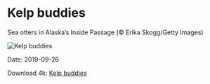 # Kelp buddies

Sea otters in Alaska’s Inside Passage (© Erika Skogg/Getty Images)

![Kelp buddies](https://bing.com/th?id=OHR.KelpKeepers_EN-US5470053461_UHD.jpg&rf=LaDigue_UHD.jpg&pid=hp&w=1024&h=576)

Date: 2019-09-26

Download 4k: [Kelp buddies](https://bing.com/th?id=OHR.KelpKeepers_EN-US5470053461_UHD.jpg&rf=LaDigue_UHD.jpg&pid=hp&w=3840&h=2160)

